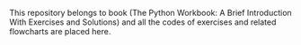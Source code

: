 This repository belongs to book (The Python Workbook: A Brief Introduction With Exercises and Solutions) and all the codes of exercises and related flowcharts are placed here.

